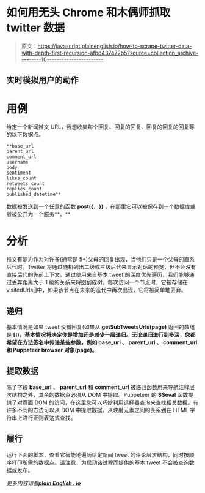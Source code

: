 # 如何用无头 Chrome 和木偶师抓取 twitter 数据

> 原文：<https://javascript.plainenglish.io/how-to-scrape-twitter-data-with-depth-first-recursion-afbd437472b5?source=collection_archive---------10----------------------->

## 实时模拟用户的动作

# 用例

给定一个新闻推文 URL，我想收集每个回复、回复的回复、回复的回复的回复等的以下数据点。

```
**base_url
parent_url
comment_url
username
body
sentiment
likes_count
retweets_count
replies_count
published_datetime**
```

数据被发送到一个任意的函数 **post({…})** ，在那里它可以被保存到一个数据库或者被公开为一个服务**。**

# 分析

推文有能力作为对许多(通常是 5+)父母的回复出现，当他们只是一个父母的直系后代时。Twitter 将通过随机列出二级或三级后代来显示对话的预览，但不会没有直接后代的先前上下文。通过使用来自基本 tweet 的深度优先遍历，我们能够通过丢弃距离大于 1 级的关系来将图刮成树。每次访问一个节点时，它被存储在 visitedUrls[]中，如果该节点在未来的迭代中再次出现，它将被简单地丢弃。

## 递归

基本情况是如果 tweet 没有回复(如果从 **getSubTweetsUrls(page)** 返回的数组是 **[])。基本情况将决定你是增加还是减少一层递归。无论递归进行到多深，您都希望在方法签名中传递某些参数，例如 **base_url** 、 **parent_url** 、 **comment_url** 和 Puppeteer browser 对象(page)。**

## 提取数据

除了字段 **base_url** 、 **parent_url** 和 **comment_url** 被递归函数用来导航注释层次结构之外，其余的数据点必须从 DOM 中提取。Puppeteer 的 **$$eval** 函数提供了对页面 DOM 的访问，在这里您可以巧妙利用选择器查询来查找相关数据。有许多不同的方法可以从 DOM 中提取数据，从映射元素之间的关系到在 HTML 字符串上进行正则表达式查找。

## 履行

运行下面的脚本，查看它智能地遍历给定新闻 tweet 的评论层次结构，同时按顺序打印所需的数据点。请注意，为启动该过程而提供的基本 tweet 不会被查询数据或发布。

*更多内容请看*[***plain English . io***](http://plainenglish.io/)